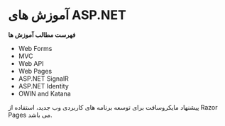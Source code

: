 # آموزش های ASP.NET

**فهرست مطالب آموزش ها**
 - Web Forms
 - MVC
 - Web API
 - Web Pages
 - ASP.NET SignalR
 - ASP.NET Identity
 - OWIN and Katana

پیشنهاد مایکروسافت برای توسعه برنامه های کاربردی وب جدید، استفاده از Razor Pages می باشد.
